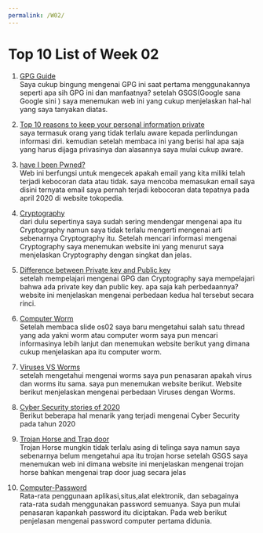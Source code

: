 ```yaml
---
permalink: /W02/
---
```


# Top 10 List of Week 02

1. [GPG Guide](https://medium.com/@acparas/gpg-quickstart-guide-d01f005ca99)<br>
Saya cukup bingung mengenai GPG ini saat pertama menggunakannya seperti apa sih GPG ini dan manfaatnya? setelah GSGS(Google sana Google sini ) saya menemukan web ini yang cukup menjelaskan hal-hal yang saya tanyakan diatas.

2. [Top 10 reasons to keep your personal information private](https://www.reputationdefender.com/blog/privacy/top-ten-reasons-keep-your-personal-information-private)<br>
saya termasuk orang yang tidak terlalu aware kepada perlindungan informasi diri. kemudian setelah membaca ini yang berisi hal apa saja yang harus dijaga privasinya dan alasannya saya mulai cukup aware.

3. [have I been Pwned?](https://haveibeenpwned.com/)<br>
Web ini berfungsi untuk mengecek apakah email yang kita miliki telah terjadi kebocoran data atau tidak. saya mencoba memasukan email saya disini ternyata email saya pernah terjadi kebocoran data tepatnya pada april 2020 di website tokopedia.

4. [Cryptography](https://glints.com/id/lowongan/kriptografi-adalah/#.YEoegp0zbIU)<br>
dari dulu sepertinya saya sudah sering mendengar mengenai apa itu Cryptography namun saya tidak terlalu mengerti mengenai arti sebenarnya Cryptography itu. Setelah mencari informasi mengenai Cryptography saya menemukan website ini yang menurut saya menjelaskan Cryptography dengan singkat dan jelas.

5. [Difference between Private key and Public key](https://www.geeksforgeeks.org/difference-between-private-key-and-public-key/)<br>
setelah mempelajari mengenai GPG dan Cryptography saya mempelajari bahwa ada private key dan public key. apa saja kah perbedaannya? website ini menjelaskan mengenai perbedaan kedua hal tersebut secara rinci.

6. [Computer Worm](https://softwarelab.org/what-is-a-computer-worm/)<br>
Setelah membaca slide os02 saya baru mengetahui salah satu thread yang ada yakni worm atau computer worm saya pun mencari informasinya lebih lanjut dan menemukan website berikut yang dimana cukup menjelaskan apa itu computer worm.

7. [Viruses VS Worms](https://www.kaspersky.com/resource-center/threats/computer-viruses-vs-worms)<br>
setelah mengetahui mengenai worms saya pun penasaran apakah virus dan worms itu sama. saya pun menemukan website berikut.
Website berikut menjelaskan mengenai perbedaan Viruses dengan Worms.

8. [Cyber Security stories of 2020](https://www.computerweekly.com/news/252493509/Top-10-cyber-security-stories-of-2020)<br>
Berikut beberapa hal menarik yang terjadi mengenai Cyber Security pada tahun 2020

9. [Trojan Horse and Trap door](https://www.geeksforgeeks.org/trojan-horse-and-trap-door/)<br>
Trojan Horse mungkin tidak terlalu asing di telinga saya namun saya sebenarnya belum mengetahui apa itu trojan horse setelah GSGS saya menemukan web ini dimana website ini menjelaskan mengenai trojan horse bahkan mengenai trap door juag secara jelas

10. [Computer-Password](https://www.wired.com/2012/01/computer-password/)<br>
Rata-rata penggunaan aplikasi,situs,alat elektronik, dan sebagainya rata-rata sudah menggunakan password semuanya. Saya pun mulai penasaran kapankah password itu diciptakan. Pada web berikut penjelasan mengenai password computer pertama didunia.

